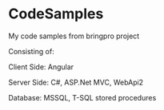 # CodeSamples


My code samples from bringpro project

Consisting of:

Client Side: Angular

Server Side: C#, ASP.Net MVC, WebApi2

Database: MSSQL, T-SQL stored procedures

